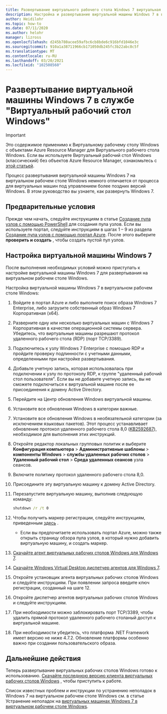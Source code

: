 ```yaml
---
title: Развертывание виртуального рабочего стола Windows 7 виртуальная машина Windows в Azure
description: Настройка и развертывание виртуальной машины Windows 7 в виртуальном рабочем столе Windows.
author: Heidilohr
ms.topic: how-to
ms.date: 07/11/2020
ms.author: helohr
manager: lizross
ms.openlocfilehash: d245b780acee59afbc6cb8bde6c916bfd1046e3c
ms.sourcegitcommit: 910a1a38711966cb171050db245fc3b22abc8c5f
ms.translationtype: MT
ms.contentlocale: ru-RU
ms.lasthandoff: 03/20/2021
ms.locfileid: "102508560"
---
```

# <a name="deploy-a-windows-7-virtual-machine-on-windows-virtual-desktop"></a>Развертывание виртуальной машины Windows 7 в службе "Виртуальный рабочий стол Windows"

>[!IMPORTANT]
>Это содержимое применимо к Виртуальному рабочему столу Windows с объектами Azure Resource Manager для Виртуального рабочего стола Windows. Если вы используете Виртуальный рабочий стол Windows (классический) без объектов Azure Resource Manager, ознакомьтесь с [этой статьей](./virtual-desktop-fall-2019/deploy-windows-7-virtual-machine.md).

Процесс развертывания виртуальной машины Windows 7 на виртуальном рабочем столе Windows немного отличается от процесса для виртуальных машин под управлением более поздних версий Windows. В этом руководство вы узнаете, как развернуть Windows 7.

## <a name="prerequisites"></a>Предварительные условия

Прежде чем начать, следуйте инструкциям в статье [Создание пула узлов с помощью PowerShell](create-host-pools-powershell.md) для создания пула узлов. Если вы используете портал, следуйте инструкциям в шагах 1 – 9 из раздела [Создание пула узлов с помощью портал Azure](create-host-pools-azure-marketplace.md). После этого выберите **проверить и создать** , чтобы создать пустой пул узлов.

## <a name="configure-a-windows-7-virtual-machine"></a>Настройка виртуальной машины Windows 7

После выполнения необходимых условий можно приступать к настройке виртуальной машины Windows 7 для развертывания на виртуальном рабочем столе Windows.

Настройка виртуальной машины Windows 7 в виртуальном рабочем столе Windows:

1. Войдите в портал Azure и либо выполните поиск образа Windows 7 Enterprise, либо загрузите собственный образ Windows 7 Корпоративная (x64).
2. Разверните одну или несколько виртуальных машин с Windows 7 Корпоративная в качестве операционной системы сервера. Убедитесь, что виртуальные машины разрешают протокол удаленного рабочего стола (RDP) (порт TCP/3389).
3. Подключитесь к узлу Windows 7 Enterprise с помощью RDP и пройдите проверку подлинности с учетными данными, определенными при настройке развертывания.
4. Добавьте учетную запись, которая использовалась при подключении к узлу по протоколу RDP, к группе "удаленный рабочий стол пользователя". Если вы не добавите учетную запись, вы не сможете подключиться к виртуальной машине после ее присоединения к домену Active Directory.
5. Перейдите на Центр обновления Windows виртуальной машины.
6. Установите все обновления Windows в категории важные.
7. Установите все обновления Windows в необязательной категории (за исключением языковых пакетов). Этот процесс устанавливает обновление протокол удаленного рабочего стола 8,0 ([KB2592687](https://www.microsoft.com/download/details.aspx?id=35387)), необходимое для выполнения этих инструкций.
8. Откройте редактор локальных групповых политик и выберите **Конфигурация компьютера**  >  **Административные шаблоны**  >  **компоненты Windows**  >  **службы удаленных рабочих столов**  >  **Удаленный рабочий стол**  >  **Среда удаленных сеансов** узла сеансов.
9. Включите политику протокол удаленного рабочего стола 8,0.
10. Присоедините эту виртуальную машину к домену Active Directory.
11. Перезапустите виртуальную машину, выполнив следующую команду:

     ```cmd
     shutdown /r /t 0
     ```

12. Чтобы получить маркер регистрации, следуйте инструкциям, приведенным [здесь](/powershell/module/az.desktopvirtualization/new-azwvdregistrationinfo) .

      - Если вы предпочитаете использовать портал Azure, можно также открыть страницу обзора пула узлов, в который нужно добавить виртуальную машину, и создать маркер.

13. [Скачайте агент виртуальных рабочих столов Windows для Windows 7](https://query.prod.cms.rt.microsoft.com/cms/api/am/binary/RE3JZCm).
14. [Скачайте Windows Virtual Desktop диспетчер агентов для Windows 7](https://query.prod.cms.rt.microsoft.com/cms/api/am/binary/RE3K2e3).
15. Откройте установщик агента виртуальных рабочих столов Windows и следуйте инструкциям. При появлении запроса введите ключ регистрации, созданный на шаге 12.
16. Откройте диспетчер агентов виртуальных рабочих столов Windows и следуйте инструкциям.
17. При необходимости можно заблокировать порт TCP/3389, чтобы удалить прямой протокол удаленного рабочего столаный доступ к виртуальной машине.
18. При необходимости убедитесь, что платформа .NET Framework имеет версию не ниже 4.7.2. Обновление платформы особенно важно при создании пользовательского образа.

## <a name="next-steps"></a>Дальнейшие действия

Теперь развертывание виртуальных рабочих столов Windows готово к использованию. [Скачайте последнюю версию клиента виртуальных рабочих столов Windows](https://aka.ms/wvd/clients/windows) , чтобы приступить к работе.

Список известных проблем и инструкции по устранению неполадок в Windows 7 на виртуальном рабочем столе Windows см. в статье Устранение неполадок на [виртуальных машинах Windows 7 в виртуальном рабочем столе Windows](./virtual-desktop-fall-2019/troubleshoot-windows-7-vm.md).
